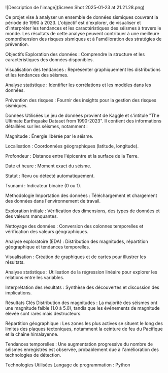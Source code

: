 ![Description de l'image](Screen Shot 2025-01-23 at 21.21.28.png)

Ce projet vise à analyser un ensemble de données sismiques couvrant la période de 1990 à 2023. L'objectif est d'explorer, de visualiser et d'interpréter les tendances et les caractéristiques des séismes à travers le monde. Les résultats de cette analyse peuvent contribuer à une meilleure compréhension des risques sismiques et à l'amélioration des stratégies de prévention.

Objectifs
Exploration des données : Comprendre la structure et les caractéristiques des données disponibles.

Visualisation des tendances : Représenter graphiquement les distributions et les tendances des séismes.

Analyse statistique : Identifier les corrélations et les modèles dans les données.

Prévention des risques : Fournir des insights pour la gestion des risques sismiques.

Données Utilisées
Le jeu de données provient de Kaggle et s'intitule "The Ultimate Earthquake Dataset from 1990-2023". Il contient des informations détaillées sur les séismes, notamment :

Magnitude : Énergie libérée par le séisme.

Localisation : Coordonnées géographiques (latitude, longitude).

Profondeur : Distance entre l'épicentre et la surface de la Terre.

Date et heure : Moment exact du séisme.

Statut : Revu ou détecté automatiquement.

Tsunami : Indicateur binaire (0 ou 1).

Méthodologie
Importation des données : Téléchargement et chargement des données dans l'environnement de travail.

Exploration initiale : Vérification des dimensions, des types de données et des valeurs manquantes.

Nettoyage des données : Conversion des colonnes temporelles et vérification des valeurs géographiques.

Analyse exploratoire (EDA) : Distribution des magnitudes, répartition géographique et tendances temporelles.

Visualisation : Création de graphiques et de cartes pour illustrer les résultats.

Analyse statistique : Utilisation de la régression linéaire pour explorer les relations entre les variables.

Interprétation des résultats : Synthèse des découvertes et discussion des implications.

Résultats Clés
Distribution des magnitudes : La majorité des séismes ont une magnitude faible (1.0 à 5.0), tandis que les événements de magnitude élevée sont rares mais destructeurs.

Répartition géographique : Les zones les plus actives se situent le long des limites des plaques tectoniques, notamment la ceinture de feu du Pacifique et la chaîne himalayenne.

Tendances temporelles : Une augmentation progressive du nombre de séismes enregistrés est observée, probablement due à l'amélioration des technologies de détection.

Technologies Utilisées
Langage de programmation : Python
